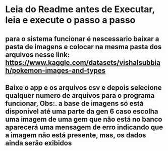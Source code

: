 # Leia do Readme antes de Executar, leia e execute o passo a passo
## para o sistema funcionar é nescessario baixar a pasta de imagens e colocar na mesma pasta dos arquivos nesse link: https://www.kaggle.com/datasets/vishalsubbiah/pokemon-images-and-types
## Baixe o app e os arquivos csv e depois selecione qualquer numero de arquivos para o programa funcionar, Obs:. a base de imagens só está disponivel até uma parte da gen 6 caso escolha uma imagem de uma gem que não está no banco aparecerá uma mensagem de erro indicando que a imagem não está presente, mas, os dados ainda serão exibidos
